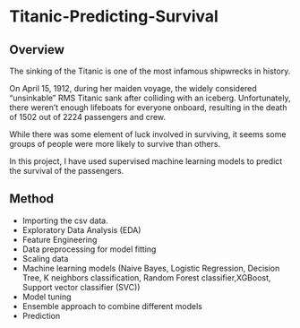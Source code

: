 # Titanic-Predicting-Survival

## Overview

The sinking of the Titanic is one of the most infamous shipwrecks in history.

On April 15, 1912, during her maiden voyage, the widely considered “unsinkable” RMS Titanic sank after colliding with an iceberg. Unfortunately, there weren’t enough lifeboats for everyone onboard, resulting in the death of 1502 out of 2224 passengers and crew.

While there was some element of luck involved in surviving, it seems some groups of people were more likely to survive than others.

In this project, I have used supervised machine learning models to predict the survival of the passengers.

## Method

* Importing the csv data.
* Exploratory Data Analysis (EDA)
* Feature Engineering
* Data preprocessing for model fitting
* Scaling data
* Machine learning models (Naive Bayes, Logistic Regression, Decision Tree, K neighbors classification, Random Forest classifier,XGBoost, Support vector classifier (SVC))
* Model tuning
* Ensemble approach to combine different models
* Prediction
